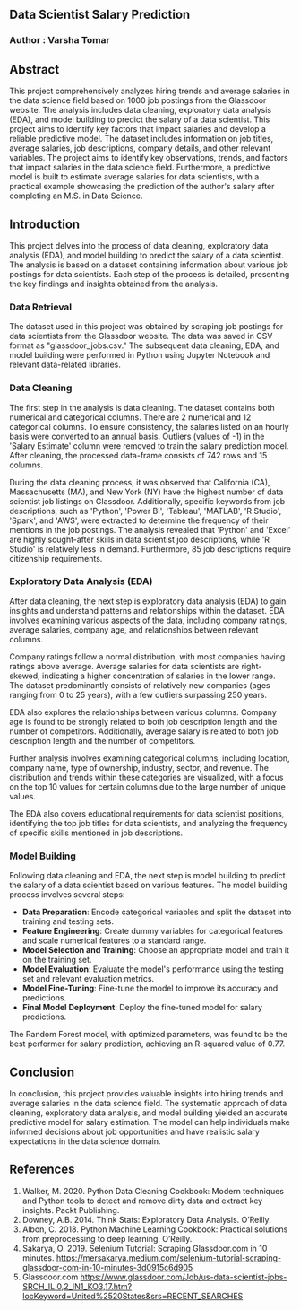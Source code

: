 ## Data Scientist Salary Prediction

### Author : Varsha Tomar

## Abstract
This project comprehensively analyzes hiring trends and average salaries in the data science field based on 1000 job postings from the Glassdoor website. The analysis includes data cleaning, exploratory data analysis (EDA), and model building to predict the salary of a data scientist. This project aims to identify key factors that impact salaries and develop a reliable predictive model. The dataset includes information on job titles, average salaries, job descriptions, company details, and other relevant variables. The project aims to identify key observations, trends, and factors that impact salaries in the data science field. Furthermore, a predictive model is built to estimate average salaries for data scientists, with a practical example showcasing the prediction of the author's salary after completing an M.S. in Data Science.

## Introduction
This project delves into the process of data cleaning, exploratory data analysis (EDA), and model building to predict the salary of a data scientist. The analysis is based on a dataset containing information about various job postings for data scientists. Each step of the process is detailed, presenting the key findings and insights obtained from the analysis.

### Data Retrieval
The dataset used in this project was obtained by scraping job postings for data scientists from the Glassdoor website. The data was saved in CSV format as "glassdoor_jobs.csv." The subsequent data cleaning, EDA, and model building were performed in Python using Jupyter Notebook and relevant data-related libraries.

### Data Cleaning
The first step in the analysis is data cleaning. The dataset contains both numerical and categorical columns. There are 2 numerical and 12 categorical columns. To ensure consistency, the salaries listed on an hourly basis were converted to an annual basis. Outliers (values of -1) in the 'Salary Estimate' column were removed to train the salary prediction model. After cleaning, the processed data-frame consists of 742 rows and 15 columns.

During the data cleaning process, it was observed that California (CA), Massachusetts (MA), and New York (NY) have the highest number of data scientist job listings on Glassdoor. Additionally, specific keywords from job descriptions, such as 'Python', 'Power BI', 'Tableau', 'MATLAB', 'R Studio', 'Spark', and 'AWS', were extracted to determine the frequency of their mentions in the job postings. The analysis revealed that 'Python' and 'Excel' are highly sought-after skills in data scientist job descriptions, while 'R Studio' is relatively less in demand. Furthermore, 85 job descriptions require citizenship requirements.

### Exploratory Data Analysis (EDA)
After data cleaning, the next step is exploratory data analysis (EDA) to gain insights and understand patterns and relationships within the dataset. EDA involves examining various aspects of the data, including company ratings, average salaries, company age, and relationships between relevant columns.

Company ratings follow a normal distribution, with most companies having ratings above average. Average salaries for data scientists are right-skewed, indicating a higher concentration of salaries in the lower range. The dataset predominantly consists of relatively new companies (ages ranging from 0 to 25 years), with a few outliers surpassing 250 years.

EDA also explores the relationships between various columns. Company age is found to be strongly related to both job description length and the number of competitors. Additionally, average salary is related to both job description length and the number of competitors.

Further analysis involves examining categorical columns, including location, company name, type of ownership, industry, sector, and revenue. The distribution and trends within these categories are visualized, with a focus on the top 10 values for certain columns due to the large number of unique values.

The EDA also covers educational requirements for data scientist positions, identifying the top job titles for data scientists, and analyzing the frequency of specific skills mentioned in job descriptions.

### Model Building
Following data cleaning and EDA, the next step is model building to predict the salary of a data scientist based on various features. The model building process involves several steps:

- **Data Preparation**: Encode categorical variables and split the dataset into training and testing sets.
- **Feature Engineering**: Create dummy variables for categorical features and scale numerical features to a standard range.
- **Model Selection and Training**: Choose an appropriate model and train it on the training set.
- **Model Evaluation**: Evaluate the model's performance using the testing set and relevant evaluation metrics.
- **Model Fine-Tuning**: Fine-tune the model to improve its accuracy and predictions.
- **Final Model Deployment**: Deploy the fine-tuned model for salary predictions.
  
The Random Forest model, with optimized parameters, was found to be the best performer for salary prediction, achieving an R-squared value of 0.77.

## Conclusion
In conclusion, this project provides valuable insights into hiring trends and average salaries in the data science field. The systematic approach of data cleaning, exploratory data analysis, and model building yielded an accurate predictive model for salary estimation. The model can help individuals make informed decisions about job opportunities and have realistic salary expectations in the data science domain.

## References
1.	Walker, M. 2020. Python Data Cleaning Cookbook: Modern techniques and Python tools to detect and remove dirty data and extract key insights. Packt Publishing.
2.	Downey, A.B. 2014. Think Stats: Exploratory Data Analysis. O’Reilly.
3.	Albon, C. 2018. Python Machine Learning Cookbook: Practical solutions from preprocessing to deep learning. O’Reilly.
4.	Sakarya, O. 2019. Selenium Tutorial: Scraping Glassdoor.com in 10 minutes. https://mersakarya.medium.com/selenium-tutorial-scraping-glassdoor-com-in-10-minutes-3d0915c6d905
5.	Glassdoor.com https://www.glassdoor.com/Job/us-data-scientist-jobs-SRCH_IL.0,2_IN1_KO3,17.htm?locKeyword=United%2520States&srs=RECENT_SEARCHES
